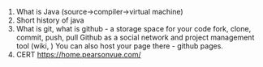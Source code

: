 1. What is Java (source->compiler->virtual machine)
2. Short history of java
2. What is git, what is github -  a storage space for your code
fork, clone, commit, push, pull
Github as a social network and project management tool (wiki, )
You can also host your page there - github pages.
4. CERT
https://home.pearsonvue.com/
